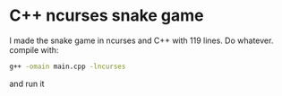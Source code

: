 # C++ ncurses snake game
I made the snake game in ncurses and C++ with 119 lines. Do whatever.
compile with:
```sh
g++ -omain main.cpp -lncurses
```
and run it
